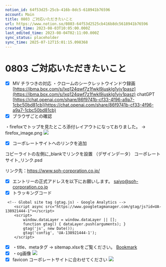 ```yaml
---
notion_id: 64f53d25-25cb-416b-8dc5-618941b76596
account: Main
title: 0803 ご対応いただきたいこと
url: https://www.notion.so/0803-64f53d2525cb416b8dc5618941b76596
created_time: 2023-08-03T10:05:00.000Z
last_edited_time: 2023-08-04T02:11:00.000Z
sync_status: placeholder
sync_time: 2025-07-12T15:01:15.098368
---
```

# 0803 ご対応いただきたいこと

- [x] MV チラつきの対応
・クロームのシークレットウインドウ録画
[https://ibma.box.com/s/lxq124qwf7z1fwkl9jusklg1yiv1pasz](https://ibma.box.com/s/lxq124qwf7z1fwkl9jusklg1yiv1pasz)
chatGPT
[https://chat.openai.com/share/86f9741b-cf33-4f96-a9a7-1cbc50bd81cb](https://chat.openai.com/share/86f9741b-cf33-4f96-a9a7-1cbc50bd81cb) 
- [x] ブラウザごとの確認

・firefoxでトップを見たところ添付レイアウトになっておりました。
→ firefox_image.png
  ![](https://prod-files-secure.s3.us-west-2.amazonaws.com/736adce6-a3a4-4a64-9f74-d9aa055c96d2/338fcbaa-b386-4a8b-8088-a0000f9c7c58/firefox_image.png?X-Amz-Algorithm=AWS4-HMAC-SHA256&X-Amz-Content-Sha256=UNSIGNED-PAYLOAD&X-Amz-Credential=ASIAZI2LB466TYHLOFYU%2F20250719%2Fus-west-2%2Fs3%2Faws4_request&X-Amz-Date=20250719T041619Z&X-Amz-Expires=3600&X-Amz-Security-Token=IQoJb3JpZ2luX2VjEIT%2F%2F%2F%2F%2F%2F%2F%2F%2F%2FwEaCXVzLXdlc3QtMiJHMEUCIQCvzjttSKx1GFnEFQ7PY0tzleCWxRmj291xtOZoXpzxawIgKH58UHeP%2FTyBRNvntozLKFCsPlGLkK4oipptJanYlTgqiAQInf%2F%2F%2F%2F%2F%2F%2F%2F%2F%2FARAAGgw2Mzc0MjMxODM4MDUiDGB5Of8aagReG8KXYSrcA8U5vCvZQDvwiYW0%2FUtl%2FTGNgVlCbcH87pP4y4emr1VYi3C9lAW5WNdUT3gmo4KHyVzs%2FEGcVf14F%2Bkf9hFA69eEC%2FP5T513Ei5g6O6AWFmg5rMPYYNC9eBAAzHpnUASid3IbvVXwFI7%2B%2B%2Blq%2F2Y7T8Aeq4jjrBFX8bjPrWFumbDEE7rTMHFN48Ycplo2uHT53gDdDY1AY5HNqoNFuJt0%2BMEXeZnLzJUDphShnut8o2ocBonwGUAhWyykkVcGez4cpSNjNz%2Baa0zL0r9eEoPalnjrZNN81wyXKH0tGWifU1s%2B9SnIV04%2FHCkdz6rdK8GD5NGMAAIk%2BC9jt0x%2FOUm1xU0qF%2BoWxZZi%2Bp77YH6ksOOCaLA3oAXDBvEQmxvaZtpNOoONh1vQcRQ7lTNCZsTviZtwLMpBMtldKnES96viymh50aCMaS6b0zjGNbl7Bv70qT7WP8Ah%2BV168lwoBl14KmjjmFl7HQzfhS1b2zZ3wrrdp32XWyObBGs6wxacZKqf3fP%2FNkHxWm4SdCS4cU2TRN3SHgMOJBoVpAanL%2FU7MrpSwG4Y17kDJxtZ8WaiiKcVOcR39PfWQS%2BEOtp5d7IKLuNdMvkUCI4IRqO31FwDdQ8c9cMjSgJNfdW3TzqMOeq7MMGOqUBQof2xqoGqi%2BUglUhSw9EWgjkCXWXt%2FjcPpN2jGjtvXVFzdVtOl7eKBqIKd59N1dezXCKYg0qXDOX5GJwCi6gDVOREhk2IlSP87wGRFjFk9BTgoea2HKblj9pI2jlWkQt498vKX7lC0kCgXoUTH536GDcj2p4ASoSLYoHQ4VemKR1LfilSoSc8EEVBVpACMuimAcxeqmQifkVU3UUtFTFfkfdBPGp&X-Amz-Signature=821628cdc34a931738623812ab81efed155b451a5ff90ec3058ec32e9842db29&X-Amz-SignedHeaders=host&x-amz-checksum-mode=ENABLED&x-id=GetObject)
- [x] コーポレートサイトへのリンクを追加

コピーライトの左側に_blankでリンクを設置
（デザインデータ）
コーポレートサイト_リンク.psd

リンク先：https://www.soh-corporation.co.jp/

- [x] エントリーの正式アドレスを以下にお願いします。
saiyo@soh-corporation.co.jp
- [x] トラッキングコード
```plain text
 <!-- Global site tag (gtag.js) - Google Analytics -->
    <script async src="https://www.googletagmanager.com/gtag/js?id=UA-138921444-1"></script>
    <script>
        window.dataLayer = window.dataLayer || [];
        function gtag() { dataLayer.push(arguments); }
        gtag('js', new Date());
        gtag('config', 'UA-138921444-1');
    </script>

```
- [x] ・title、metaタグ
→ sitemap.xlsxをご覧ください。
[Bookmark](https://docs.google.com/spreadsheets/d/1FlbW_TjRaKsDHtpAQ9LH25oaEFo6SukX/edit?usp=sharing&ouid=115986968233796399384&rtpof=true&sd=true)
- [x] ・og画像
  ![](https://prod-files-secure.s3.us-west-2.amazonaws.com/736adce6-a3a4-4a64-9f74-d9aa055c96d2/d45ad4ed-97f8-4060-b7d7-8bee9992e5a8/og.jpg?X-Amz-Algorithm=AWS4-HMAC-SHA256&X-Amz-Content-Sha256=UNSIGNED-PAYLOAD&X-Amz-Credential=ASIAZI2LB4662WNDWPAA%2F20250719%2Fus-west-2%2Fs3%2Faws4_request&X-Amz-Date=20250719T041620Z&X-Amz-Expires=3600&X-Amz-Security-Token=IQoJb3JpZ2luX2VjEIT%2F%2F%2F%2F%2F%2F%2F%2F%2F%2FwEaCXVzLXdlc3QtMiJIMEYCIQCk4GFTuU8BmX%2BcgIECA1TpojrteGG22RaK%2BAi%2FvNjauQIhAKCFn3l8r2lna%2F1KEYslYbjQshV97GIN4LcQ8ucQ%2BHfHKogECJ3%2F%2F%2F%2F%2F%2F%2F%2F%2F%2FwEQABoMNjM3NDIzMTgzODA1Igwg5tldRxI45K7NMm0q3AMo5cQ%2BbyAfc7nRn8W29O2Hi3f4sT%2FISamOT0iOvhfLTor%2FdgWWYq8rWJ15KQucvArj5%2Bbifp55dq9OORKGHBdkywsFyKUunjklHJUWt61meTnmVI1%2FOCHc6cFlKeCLRqk0v%2BjHLx9c4CtczukaGdpncVZV1%2FYmHFD0F993%2B5ed05xJMJ1HGmQwCpJMgY6chxz84X%2Fb2iwZU2Hr6WBvroWjs372W9SfMMa3tqiNXaNqsgGjobdKf3SM80q6WM2z61keu1dtASQW0MElgc8lbGimBwGYxuw0Zk4L%2BsTciho7CpJjvawCvfKc3YDwbQ%2FCfmrKMSk9vv%2BQCtqnCRHRkbXUNYSYd4liZ73%2FRXkXCW5j3lunH%2F%2FVFfI5XVAKFlnH8JkxZhm10oeYPzl7ChtAN2gux2RasA6QC8ojH0XdrXM3V6Y9XJEy2Aeay74lGcBWWBXjVqJKwwC3VgHPosTrbOzLkbRf3eXPb%2FwQSmZSYPXVN7SCM%2FWNZoB1CBkIVNFsC3ICqSLt5Szf1WJ%2Bb5p%2BQDZJmBKNb8eYcTDOX72i9R1zMDnaXyyM5%2F5tYbaxHHGtKiLI5ef4gXItFphR5PTKrCuRm8ARCt9jjpaC%2FiZJkeC%2FoamIU4P06PaTS%2FpyDDDCquzDBjqkAYhtAnzrXFaw6LHdohBPaoD7Ysls8gUXRtQPANl8kNLqyij6g8q1LfKJuOStTe%2BfCJbPyMcdGpvvhT1PsAYYY4gh4HNNYatymrGHwWBbCSh6J1a%2Fyb9W8NW44lLNW4X8zIJFNTrSMx8hlCXPyy09J0V15L2EsOklCcKuQ5HDRvxqpsww51FO2ZZEFsX%2Bgxc7K59QkbnecM6kp2tZI2HSpaSs2SRV&X-Amz-Signature=9b07d966b94a4d88fef5ba0f8e0562da367655dfe49530dfa0409b163eefe5a9&X-Amz-SignedHeaders=host&x-amz-checksum-mode=ENABLED&x-id=GetObject)
- [x] favicon
コーポレートサイトに合わせてください
  ![](https://prod-files-secure.s3.us-west-2.amazonaws.com/736adce6-a3a4-4a64-9f74-d9aa055c96d2/5367d902-4a9c-4804-8726-c8a61b6df992/faviconV2.png?X-Amz-Algorithm=AWS4-HMAC-SHA256&X-Amz-Content-Sha256=UNSIGNED-PAYLOAD&X-Amz-Credential=ASIAZI2LB4667GAOXSJK%2F20250719%2Fus-west-2%2Fs3%2Faws4_request&X-Amz-Date=20250719T041620Z&X-Amz-Expires=3600&X-Amz-Security-Token=IQoJb3JpZ2luX2VjEIT%2F%2F%2F%2F%2F%2F%2F%2F%2F%2FwEaCXVzLXdlc3QtMiJHMEUCIAhFl1dPi0YYnaZjAYTzdyeGFsxxlllPD47FNL6KkI2kAiEAgIG0Rl3a8ZItr7%2FjKDou4%2FwieWFTdktLXeAjIgWOoCQqiAQInf%2F%2F%2F%2F%2F%2F%2F%2F%2F%2FARAAGgw2Mzc0MjMxODM4MDUiDLL1ESquv%2FO6WxA2%2ByrcA%2FlPFv3Sv33qmReJ9IJd5VvRA1kovnpKfSGSSjreZYAcvEMm%2BL1bCJJT1WCNK0Es2yEi%2B2q8d9N7L3VCkTZqgWbfBLjotuyLFZQH7mr7U0JGzHeYlCSkNSGsoRK95DmfWXYND7nvCHbJUO9yUJ2dfNgsMa%2BQLSFjB3Ck3LUgwKjfec2u7OXA0tu3aK0MXdsfkch4HuCyyxNKQrWDYv1Y7l1JfPzoT4uASxgt2dZjs6fRAb2EIqYn3E2lva4qj00HFZzM%2F04gJUX1Q2VJwRbJd5WrcrZMmvLCNx5L%2Bx14%2FzBnop6OnE2c1Y%2BFQvYIZL3ojEqrYNoJbrnCqLnlqdQ73Ee512XaR3gFKXqrgDsU2V1JvfaoOh3UIYhqfkXUjcHRvUfmoZS4rl99Rxyh2NkquG9jewoThWTA8MgWlgDmeayyftGTXhbjfyW7JVcJDOOkXJDCz73mOEC6KoT8uuycyu5ojJfXTZs9dBFgY6Fci%2F5mXa%2BRGLFU65GiFYOWsqu%2FQkOrURphgK9iS4qEt2aeD0reJ8m3lczyFC%2BTUCPWo%2BOCX92XX1Gmax9YjRjfHN34ILOc4yEkaHi2NZV3U04qPfglGjDGBAcll%2B1iWHOmJpzEMAUL8PkRAlR%2F4XYNMKyq7MMGOqUB6lEtXp%2Bl2cPOA0UJ6CrNf2l5000jSjF2J6HxwhOxormqfYvkcM6g1AMXAdpvA9aBCUCPUOv934iexbyFEQm5Cf74jkau1PbatIrRcdXjF%2BTn9AZQ8R6JJZmAKGBIS%2BVL9WpKfOOKUl0EOtZzuADQ%2FXYoZk1XZIIAgVyymEUdyM6%2Fls8Ich%2BLTvaKiVpI7qCSBNrs89Pm9Z1vZVeCygwEdWeSx5g%2B&X-Amz-Signature=2abd8e4bedc5875936e0cae4588421433ea0737addad2637c7898bb6f96a36d0&X-Amz-SignedHeaders=host&x-amz-checksum-mode=ENABLED&x-id=GetObject)
![]()
```plain text

```